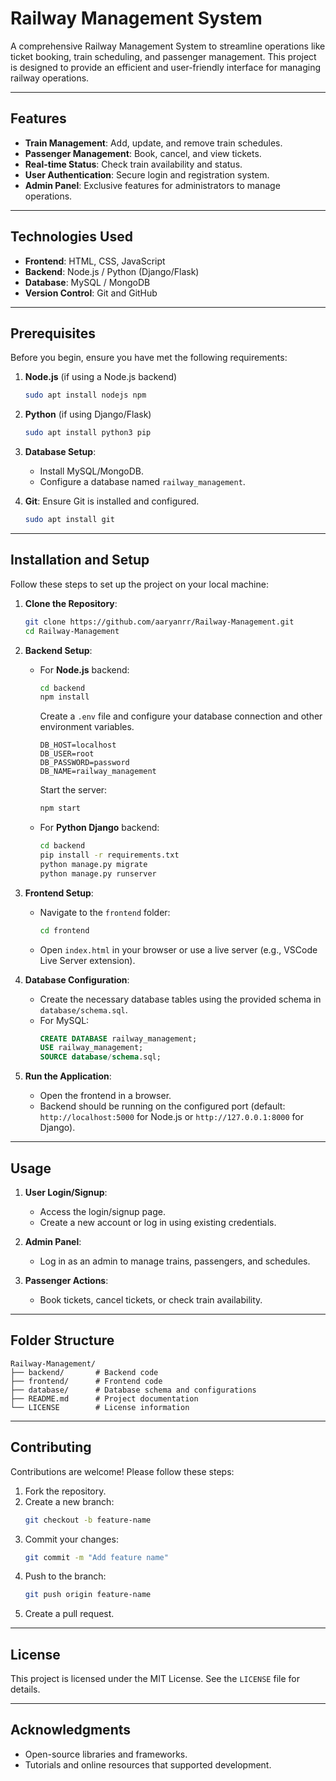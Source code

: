 # Railway Management System

A comprehensive Railway Management System to streamline operations like ticket booking, train scheduling, and passenger management. This project is designed to provide an efficient and user-friendly interface for managing railway operations.

---

## Features

- **Train Management**: Add, update, and remove train schedules.
- **Passenger Management**: Book, cancel, and view tickets.
- **Real-time Status**: Check train availability and status.
- **User Authentication**: Secure login and registration system.
- **Admin Panel**: Exclusive features for administrators to manage operations.

---

## Technologies Used

- **Frontend**: HTML, CSS, JavaScript
- **Backend**: Node.js / Python (Django/Flask)
- **Database**: MySQL / MongoDB
- **Version Control**: Git and GitHub

---

## Prerequisites

Before you begin, ensure you have met the following requirements:

1. **Node.js** (if using a Node.js backend)
   ```bash
   sudo apt install nodejs npm
   ```
2. **Python** (if using Django/Flask)
   ```bash
   sudo apt install python3 pip
   ```
3. **Database Setup**:
   - Install MySQL/MongoDB.
   - Configure a database named `railway_management`.

4. **Git**:
   Ensure Git is installed and configured.
   ```bash
   sudo apt install git
   ```

---

## Installation and Setup

Follow these steps to set up the project on your local machine:

1. **Clone the Repository**:
   ```bash
   git clone https://github.com/aaryanrr/Railway-Management.git
   cd Railway-Management
   ```

2. **Backend Setup**:
   - For **Node.js** backend:
     ```bash
     cd backend
     npm install
     ```
     Create a `.env` file and configure your database connection and other environment variables.
     ```env
     DB_HOST=localhost
     DB_USER=root
     DB_PASSWORD=password
     DB_NAME=railway_management
     ```
     Start the server:
     ```bash
     npm start
     ```
   - For **Python Django** backend:
     ```bash
     cd backend
     pip install -r requirements.txt
     python manage.py migrate
     python manage.py runserver
     ```

3. **Frontend Setup**:
   - Navigate to the `frontend` folder:
     ```bash
     cd frontend
     ```
   - Open `index.html` in your browser or use a live server (e.g., VSCode Live Server extension).

4. **Database Configuration**:
   - Create the necessary database tables using the provided schema in `database/schema.sql`.
   - For MySQL:
     ```sql
     CREATE DATABASE railway_management;
     USE railway_management;
     SOURCE database/schema.sql;
     ```

5. **Run the Application**:
   - Open the frontend in a browser.
   - Backend should be running on the configured port (default: `http://localhost:5000` for Node.js or `http://127.0.0.1:8000` for Django).

---

## Usage

1. **User Login/Signup**:
   - Access the login/signup page.
   - Create a new account or log in using existing credentials.

2. **Admin Panel**:
   - Log in as an admin to manage trains, passengers, and schedules.

3. **Passenger Actions**:
   - Book tickets, cancel tickets, or check train availability.

---

## Folder Structure

```
Railway-Management/
├── backend/       # Backend code
├── frontend/      # Frontend code
├── database/      # Database schema and configurations
├── README.md      # Project documentation
└── LICENSE        # License information
```

---

## Contributing

Contributions are welcome! Please follow these steps:

1. Fork the repository.
2. Create a new branch:
   ```bash
   git checkout -b feature-name
   ```
3. Commit your changes:
   ```bash
   git commit -m "Add feature name"
   ```
4. Push to the branch:
   ```bash
   git push origin feature-name
   ```
5. Create a pull request.

---

## License

This project is licensed under the MIT License. See the `LICENSE` file for details.

---

## Acknowledgments

- Open-source libraries and frameworks.
- Tutorials and online resources that supported development.
